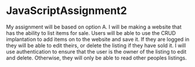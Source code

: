 # JavaScriptAssignment2

My assignment will be based on option A. I will be making a website that has the ability to list items for sale. 
Users will be able to use the CRUD implantation to add items on to the website and save it.
If they are logged in they will be able to edit theirs, or delete the listing if they have sold it. 
I will use authentication to ensure that the user is the owner of the listing to edit and delete. 
Otherwise, they will only be able to read other peoples listings.




